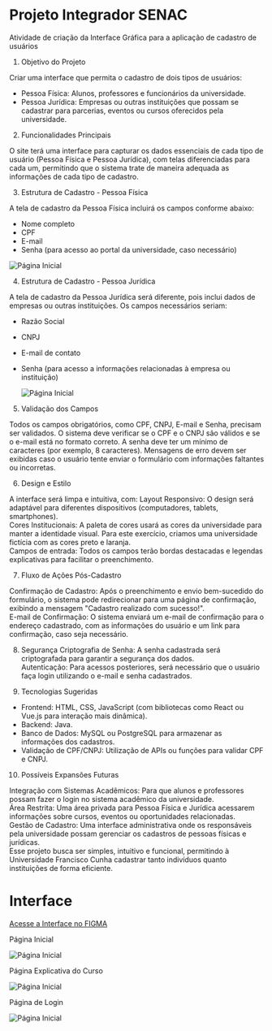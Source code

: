 # Projeto Integrador SENAC

Atividade de criação da Interface Gráfica para a aplicação de cadastro de usuários


1. Objetivo do Projeto

  Criar uma interface que permita o cadastro de dois tipos de usuários: <br>
  + Pessoa Física: Alunos, professores e funcionários da universidade.
  + Pessoa Jurídica: Empresas ou outras instituições que possam se cadastrar para parcerias, eventos ou cursos oferecidos pela universidade.
  
2. Funcionalidades Principais

O site terá uma interface para capturar os dados essenciais de cada tipo de usuário (Pessoa Física e Pessoa Jurídica), com telas diferenciadas para cada um, permitindo que o sistema trate de maneira adequada as informações de cada tipo de cadastro.

3. Estrutura de Cadastro - Pessoa Física

A tela de cadastro da Pessoa Física incluirá os campos conforme abaixo: <br>
  - Nome completo
  - CPF
  - E-mail
  - Senha (para acesso ao portal da universidade, caso necessário)
  
  
  ![Página Inicial](interface/form-pf.png)
    
4. Estrutura de Cadastro - Pessoa Jurídica

A tela de cadastro da Pessoa Jurídica será diferente, pois inclui dados de empresas ou outras instituições. Os campos necessários seriam: <br>
- Razão Social
- CNPJ
- E-mail de contato
- Senha (para acesso a informações relacionadas à empresa ou instituição)

  ![Página Inicial](interface/form-pj.png)
  
5. Validação dos Campos

Todos os campos obrigatórios, como CPF, CNPJ, E-mail e Senha, precisam ser validados.
O sistema deve verificar se o CPF e o CNPJ são válidos e se o e-mail está no formato correto.
A senha deve ter um mínimo de caracteres (por exemplo, 8 caracteres).
Mensagens de erro devem ser exibidas caso o usuário tente enviar o formulário com informações faltantes ou incorretas.

6. Design e Estilo

A interface será limpa e intuitiva, com:
Layout Responsivo: O design será adaptável para diferentes dispositivos (computadores, tablets, smartphones). <br>
Cores Institucionais: A paleta de cores usará as cores da universidade para manter a identidade visual. Para este exercício, criamos uma universidade fictícia com as cores preto e laranja. <br>
Campos de entrada: Todos os campos terão bordas destacadas e legendas explicativas para facilitar o preenchimento. <br>

7. Fluxo de Ações Pós-Cadastro

Confirmação de Cadastro: Após o preenchimento e envio bem-sucedido do formulário, o sistema pode redirecionar para uma página de confirmação, exibindo a mensagem "Cadastro realizado com sucesso!". <br>
E-mail de Confirmação: O sistema enviará um e-mail de confirmação para o endereço cadastrado, com as informações do usuário e um link para confirmação, caso seja necessário. <br>

8. Segurança
Criptografia de Senha: A senha cadastrada será criptografada para garantir a segurança dos dados. <br>
Autenticação: Para acessos posteriores, será necessário que o usuário faça login utilizando o e-mail e senha cadastrados. <br>

9. Tecnologias Sugeridas

- Frontend: HTML, CSS, JavaScript (com bibliotecas como React ou Vue.js para interação mais dinâmica).
- Backend: Java. 
- Banco de Dados: MySQL ou PostgreSQL para armazenar as informações dos cadastros.
- Validação de CPF/CNPJ: Utilização de APIs ou funções para validar CPF e CNPJ.

10. Possíveis Expansões Futuras

Integração com Sistemas Acadêmicos: Para que alunos e professores possam fazer o login no sistema acadêmico da universidade. <br>
Área Restrita: Uma área privada para Pessoa Física e Jurídica acessarem informações sobre cursos, eventos ou oportunidades relacionadas. <br>
Gestão de Cadastro: Uma interface administrativa onde os responsáveis pela universidade possam gerenciar os cadastros de pessoas físicas e jurídicas. <br>
Esse projeto busca ser simples, intuitivo e funcional, permitindo à Universidade Francisco Cunha cadastrar tanto indivíduos quanto instituições de forma eficiente. <br>

# Interface

[Acesse a Interface no FIGMA](https://www.figma.com/design/Y19ydHdo4qDxoErMiXxPxT/Projeto-Integrador?node-id=9-138&t=Z7MtAqhue5j7EtQ8-1)

Página Inicial

![Página Inicial](interface/pg-inicial.png)

Página Explicativa do Curso

![Página Inicial](interface/pg-curso.png)

Página de Login

![Página Inicial](interface/pg-login.png)
